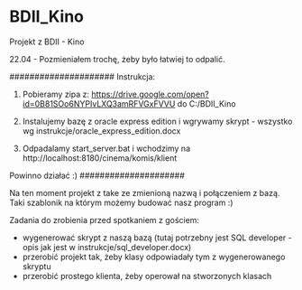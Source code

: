 ﻿# BDII_Kino
Projekt z BDII - Kino

22.04 - Pozmieniałem trochę, żeby było łatwiej to odpalić.

#####################
Instrukcja:

1. Pobieramy zipa z:
https://drive.google.com/open?id=0B81SOo6NYPIvLXQ3amRFVGxFVVU
do C:/BDII_Kino

2. Instalujemy bazę z oracle express edition i wgrywamy skrypt - wszystko wg instrukcje/oracle_express_edition.docx

3. Odpadalamy start_server.bat i wchodzimy na http://localhost:8180/cinema/komis/klient

Powinno działać :)
#####################

Na ten moment projekt z take ze zmienioną nazwą i połączeniem z bazą. Taki szablonik na którym możemy budować nasz program :)

Zadania do zrobienia przed spotkaniem z gościem:
- wygenerować skrypt z naszą bazą (tutaj potrzebny jest SQL developer - opis jak jest w instrukcje/sql_developer.docx)
- przerobić projekt tak, żeby klasy odpowiadały tym z wygenerowanego skryptu
- przerobić prostego klienta, żeby operował na stworzonych klasach